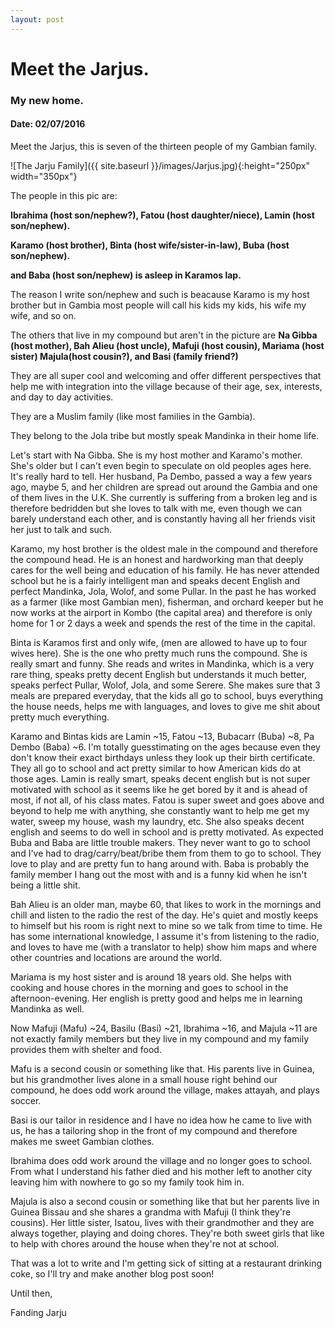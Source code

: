 ```yaml
---
layout: post
---
```

# Meet the Jarjus. #
### My new home. ###
#### Date: 02/07/2016 ####

Meet the Jarjus, this is seven of the thirteen people of my Gambian family.

![The Jarju Family]({{ site.baseurl }}/images/Jarjus.jpg){:height="250px" width="350px"}

The people in this pic are: 

**Ibrahima (host son/nephew?), Fatou (host daughter/niece), Lamin (host son/nephew).**

**Karamo (host brother), Binta (host wife/sister-in-law), Buba (host son/nephew).**

**and Baba (host son/nephew) is asleep in Karamos lap.**

The reason I write son/nephew and such is beacause Karamo is my host brother but in Gambia most people will call his kids my kids, his wife my wife, and so on.

The others that live in my compound but aren't in the picture are **Na Gibba (host mother), Bah Alieu (host uncle), Mafuji (host cousin), Mariama (host sister) Majula(host cousin?), and Basi (family friend?)**

They are all super cool and welcoming and offer different perspectives that help me with integration into the village because of their age, sex, interests, and day to day activities. 

They are a Muslim family (like most families in the Gambia). 

They belong to the Jola tribe but mostly speak Mandinka in their home life.

Let's start with Na Gibba. She is my host mother and Karamo's mother. She's older but I can't even begin to speculate on old peoples ages here. It's really hard to tell. Her husband, Pa Dembo, passed a way a few years ago, maybe 5, and her children are spread out around the Gambia and one of them lives in the U.K. She currently is suffering from a broken leg and is therefore bedridden but she loves to talk with me, even though we can barely understand each other, and is constantly having all her friends visit her just to talk and such.

Karamo, my host brother is the oldest male in the compound and therefore the compound head. He is an honest and hardworking man that deeply cares for the well being and education of his family. He has never attended school but he is a fairly intelligent man and speaks decent English and perfect Mandinka, Jola, Wolof, and some Pullar. In the past he has worked as a farmer (like most Gambian men), fisherman, and orchard keeper but he now works at the airport in Kombo (the capital area) and therefore is only home for 1 or 2 days a week and spends the rest of the time in the capital.

Binta is Karamos first and only wife, (men are allowed to have up to four wives here). She is the one who pretty much runs the compound. She is really smart and funny. She reads and writes in Mandinka, which is a very rare thing, speaks pretty decent English but understands it much better, speaks perfect Pullar, Wolof, Jola, and some Serere. She makes sure that 3 meals are prepared everyday, that the kids all go to school, buys everything the house needs, helps me with languages, and loves to give me shit about pretty much everything.

Karamo and Bintas kids are Lamin ~15, Fatou ~13, Bubacarr (Buba) ~8, Pa Dembo (Baba) ~6. I'm totally guesstimating on the ages because even they don't know their exact birthdays unless they look up their birth certificate. They all go to school and act pretty similar to how American kids do at those ages. Lamin is really smart, speaks decent english but is not super motivated with school as it seems like he get bored by it and is ahead of most, if not all, of his class mates. Fatou is super sweet and goes above and beyond to help me with anything, she constantly want to help me get my water, sweep my house, wash my laundry, etc. She also speaks decent english and seems to do well in school and is pretty motivated. As expected Buba and Baba are little trouble makers. They never want to go to school and I've had to drag/carry/beat/bribe them from them to go to school. They love to play and are pretty fun to hang around with. Baba is probably the family member I hang out the most with and is a funny kid when he isn't being a little shit.

Bah Alieu is an older man, maybe 60, that likes to work in the mornings and chill and listen to the radio the rest of the day. He's quiet and mostly keeps to himself but his room is right next to mine so we talk from time to time. He has some international knowledge, I assume it's from listening to the radio, and loves to have me (with a translator to help) show him maps and where other countries and locations are around the world.

Mariama is my host sister and is around 18 years old. She helps with cooking and house chores in the morning and goes to school in the afternoon-evening. Her english is pretty good and helps me in learning Mandinka as well.

Now Mafuji (Mafu) ~24, Basilu (Basi) ~21, Ibrahima ~16, and Majula ~11 are not exactly family members but they live in my compound and my family provides them with shelter and food. 

Mafu is a second cousin or something like that. His parents live in Guinea, but his grandmother lives alone in a small house right behind our compound, he does odd work around the village, makes attayah, and plays soccer. 

Basi is our tailor in residence and I have no idea how he came to live with us, he has a tailoring shop in the front of my compound and therefore makes me sweet Gambian clothes. 

Ibrahima does odd work around the village and no longer goes to school. From what I understand his father died and his mother left to another city leaving him with nowhere to go so my family took him in. 

Majula is also a second cousin or something like that but her parents live in Guinea Bissau and she shares a grandma with Mafuji (I think they're cousins). Her little sister, Isatou, lives with their grandmother and they are always together, playing and doing chores. They're both sweet girls that like to help with chores around the house when they're not at school.

That was a lot to write and I'm getting sick of sitting at a restaurant drinking coke, so I'll try and make another blog post soon!

Until then,

Fanding Jarju
